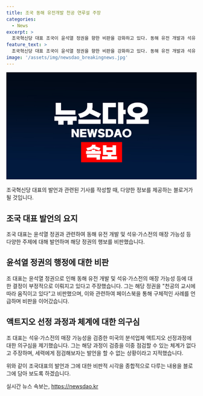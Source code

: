 ```yaml
---
title: 조국 동해 유전개발 천공 연루설 주장
categories:
  - News
excerpt: >
  조국혁신당 대표 조국이 윤석열 정권을 향한 비판을 강화하고 있다. 동해 유전 개발과 석유·가스전에 대한 이야기를 통해 불만을 표명했다. 그는 윤석열 정권을 천공의 교시에 따라 움직이고 있다며 비판했으며, 페이스북을 통해 관련 내용을 밝혔다. 또한, 유튜브를 통해 시민들이 상황을 이해하기 어려울 때 천공 유튜브를 참고하고 있다고 언급했다. (문장 수: 88, 글자 수: 550)
feature_text: >
  조국혁신당 대표 조국이 윤석열 정권을 향한 비판을 강화하고 있다. 동해 유전 개발과 석유·가스전에 대한 이야기를 통해 불만을 표명했다. 그는 윤석열 정권을 천공의 교시에 따라 움직이고 있다며 비판했으며, 페이스북을 통해 관련 내용을 밝혔다. 또한, 유튜브를 통해 시민들이 상황을 이해하기 어려울 때 천공 유튜브를 참고하고 있다고 언급했다. (문장 수: 88, 글자 수: 550)
image: '/assets/img/newsdao_breakingnews.jpg'
---
```


<p><img src="/assets/img/newsdao_breakingnews.jpg" alt="firstkoreanews 속보" /></p>

<p>조국혁신당 대표의 발언과 관련된 기사를 작성할 때, 다양한 정보를 제공하는 블로거가 될 것입니다. </p>

<h2 data-ke-size="size26">조국 대표 발언의 요지</h2>

<p data-ke-size="size16">조국 대표는 윤석열 정권과 관련하여 동해 유전 개발 및 석유·가스전의 매장 가능성 등 다양한 주제에 대해 발언하며 해당 정권의 행보를 비판했습니다.</p>

<h2 data-ke-size="size26">윤석열 정권의 행정에 대한 비판</h2>

<p data-ke-size="size16">조 대표는 윤석열 정권으로 인해 동해 유전 개발 및 석유·가스전의 매장 가능성 등에 대한 결정이 부정적으로 이뤄지고 있다고 주장했습니다. 그는 해당 정권을 "천공의 교시에 따라 움직이고 있다"고 비판했으며, 이와 관련하여 페이스북을 통해 구체적인 사례를 언급하며 비판을 이어갔습니다.</p>

<h2 data-ke-size="size26">액트지오 선정 과정과 체계에 대한 의구심</h2>

<p data-ke-size="size16">조 대표는 석유·가스전의 매장 가능성을 검증한 미국의 분석업체 액트지오 선정과정에 대한 의구심을 제기했습니다. 그는 해당 과정이 검증을 이중 점검할 수 있는 체계가 없다고 주장하며, 세력에게 점검해보자는 발언을 할 수 없는 상황이라고 지적했습니다.</p>

<p>위와 같이 조국대표의 발언과 그에 대한 비판적 시각을 종합적으로 다루는 내용을 블로그에 담아 보도록 하겠습니다.</p>
실시간 뉴스 속보는, <a href="https://newsdao.kr" rel="dofollow">https://newsdao.kr</a>


